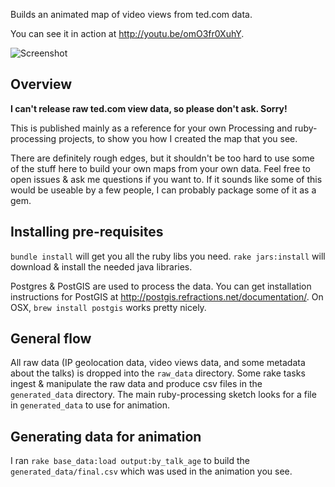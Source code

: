 Builds an animated map of video views from ted.com data.

You can see it in action at http://youtu.be/omO3fr0XuhY.

![Screenshot](http://img.deanspot.org/scrup/uploaded/ev/a3qr860i8840g.png)

## Overview

**I can't release raw ted.com view data, so please don't ask. Sorry!**

This is published mainly as a reference for your own Processing and ruby-processing
projects, to show you how I created the map that you see.

There are definitely rough edges, but it shouldn't be too hard to use some of the
stuff here to build your own maps from your own data. Feel free to open issues &
ask me questions if you want to. If it sounds like some of this would be useable
by a few people, I can probably package some of it as a gem.

## Installing pre-requisites
`bundle install` will get you all the ruby libs you need.
`rake jars:install` will download & install the needed java libraries.

Postgres & PostGIS are used to process the data. You can get installation instructions
for PostGIS at http://postgis.refractions.net/documentation/. On OSX, `brew install postgis`
works pretty nicely.

## General flow
All raw data (IP geolocation data, video views data, and some metadata about the
talks) is dropped into the `raw_data` directory. Some rake tasks ingest & manipulate
the raw data and produce csv files in the `generated_data` directory. The main
ruby-processing sketch looks for a file in `generated_data` to use for animation.

## Generating data for animation
I ran `rake base_data:load output:by_talk_age` to build the `generated_data/final.csv`
which was used in the animation you see.

